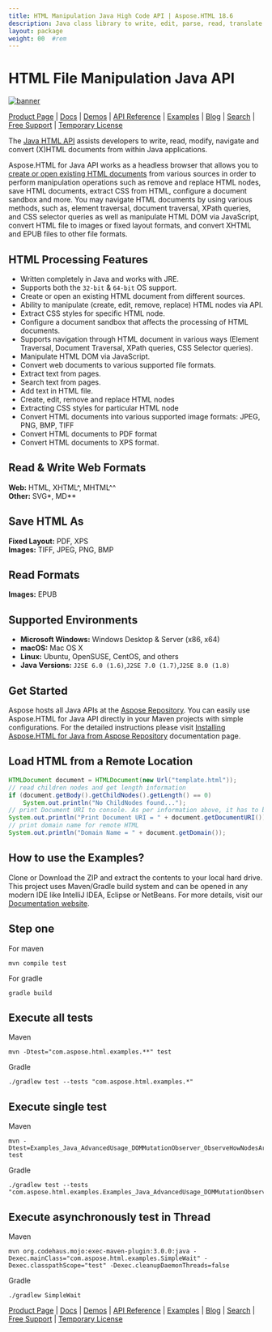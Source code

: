 ```yaml
---
title: HTML Manipulation Java High Code API | Aspose.HTML 18.6
description: Java class library to write, edit, parse, read, translate and convert HTML, XHTML, MHTML, and EPUB formats. Also supports manipulating DOM via JavaScript.
layout: package
weight: 00	#rem
---
```


# HTML File Manipulation Java API

[![banner](../aspose_html-for-java-banner.png)](./)

[Product Page](https://products.aspose.com/html/java) | [Docs](https://docs.aspose.com/html/java/) | [Demos](https://products.aspose.app/html/family) | [API Reference](https://apireference.aspose.com/html/java) | [Examples](https://github.com/aspose-html/Aspose.Html-for-Java) | [Blog](https://blog.aspose.com/category/html/) | [Search](https://search.aspose.com/) | [Free Support](https://forum.aspose.com/c/html) | [Temporary License](https://purchase.aspose.com/temporary-license)

The [Java HTML API](https://products.aspose.com/html/java) assists developers to write, read, modify, navigate and convert (X)HTML documents from within Java applications.

Aspose.HTML for Java API works as a headless browser that allows you to [create or open existing HTML documents](https://docs.aspose.com/html/java/creating-a-document/) from various sources in order to perform manipulation operations such as remove and replace HTML nodes, save HTML documents, extract CSS from HTML, configure a document sandbox and more. You may navigate HTML documents by using various methods, such as, element traversal, document traversal, XPath queries, and CSS selector queries as well as manipulate HTML DOM via JavaScript, convert HTML file to images or fixed layout formats, and convert XHTML and EPUB files to other file formats.

## HTML Processing Features

- Written completely in Java and works with JRE.
- Supports both the `32-bit` & `64-bit` OS support.
- Create or open an existing HTML document from different sources.
- Ability to manipulate (create, edit, remove, replace) HTML nodes via API.
- Extract CSS styles for specific HTML node.
- Configure a document sandbox that affects the processing of HTML documents.
- Supports navigation through HTML document in various ways (Element Traversal, Document Traversal, XPath queries, CSS Selector queries).
- Manipulate HTML DOM via JavaScript.
- Convert web documents to various supported file formats.
- Extract text from pages.
- Search text from pages.
- Add text in HTML file.
- Create, edit, remove and replace HTML nodes
- Extracting CSS styles for particular HTML node
- Convert HTML documents into various supported image formats: JPEG, PNG, BMP, TIFF
- Convert HTML documents to PDF format
- Convert HTML documents to XPS format.

## Read & Write Web Formats

**Web:** HTML, XHTML^, MHTML^^\
**Other:** SVG*, MD**

## Save HTML As

**Fixed Layout:** PDF, XPS\
**Images:** TIFF, JPEG, PNG, BMP

## Read Formats

**Images:** EPUB

## Supported Environments

- **Microsoft Windows:** Windows Desktop & Server (x86, x64)
- **macOS:** Mac OS X
- **Linux:** Ubuntu, OpenSUSE, CentOS, and others
- **Java Versions:** `J2SE 6.0 (1.6)`,`J2SE 7.0 (1.7)`,`J2SE 8.0 (1.8)` 

## Get Started

Aspose hosts all Java APIs at the [Aspose Repository](https://repository.aspose.com/webapp/#/artifacts/browse/tree/General/repo/com/aspose/aspose-html). You can easily use Aspose.HTML for Java API directly in your Maven projects with simple configurations. For the detailed instructions please visit [Installing Aspose.HTML for Java from Aspose Repository](https://docs.aspose.com/html/java/installation/) documentation page.

## Load HTML from a Remote Location

```java
HTMLDocument document = HTMLDocument(new Url("template.html"));
// read children nodes and get length information
if (document.getBody().getChildNodes().getLength() == 0)
    System.out.println("No ChildNodes found...");
// print Document URI to console. As per information above, it has to be https://www.w3.org/TR/html5/
System.out.println("Print Document URI = " + document.getDocumentURI());
// print domain name for remote HTML
System.out.println("Domain Name = " + document.getDomain());
```

## How to use the Examples?

Clone or Download the ZIP and extract the contents to your local hard drive. This project uses Maven/Gradle build system and can be opened in any modern IDE like IntelliJ IDEA, Eclipse or NetBeans. For more details, visit our [Documentation website](https://docs.aspose.com/display/htmljava/How+to+Run+the+Examples).

## Step one

For maven
```
mvn compile test
```
For gradle
```
gradle build
```


## Execute all tests
Maven
```
mvn -Dtest="com.aspose.html.examples.**" test
```

Gradle
```
./gradlew test --tests "com.aspose.html.examples.*"
```

## Execute single test
Maven
```
mvn -Dtest=Examples_Java_AdvancedUsage_DOMMutationObserver_ObserveHowNodesAreAdded test
```
Gradle
```
./gradlew test --tests "com.aspose.html.examples.Examples_Java_AdvancedUsage_DOMMutationObserver_ObserveHowNodesAreAdded" 
```
## Execute asynchronously test in Thread
Maven
```
mvn org.codehaus.mojo:exec-maven-plugin:3.0.0:java -Dexec.mainClass="com.aspose.html.examples.SimpleWait" -Dexec.classpathScope="test" -Dexec.cleanupDaemonThreads=false
```
Gradle
```
./gradlew SimpleWait
```

[Product Page](https://products.aspose.com/html/java) | [Docs](https://docs.aspose.com/html/java/) | [Demos](https://products.aspose.app/html/family) | [API Reference](https://apireference.aspose.com/html/java) | [Examples](https://github.com/aspose-html/Aspose.Html-for-Java) | [Blog](https://blog.aspose.com/category/html/) | [Search](https://search.aspose.com/) | [Free Support](https://forum.aspose.com/c/html) | [Temporary License](https://purchase.aspose.com/temporary-license)
